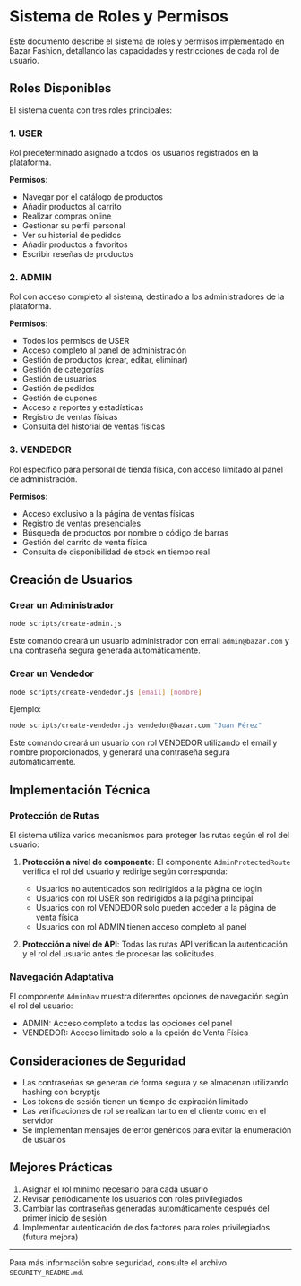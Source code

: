 # Sistema de Roles y Permisos

Este documento describe el sistema de roles y permisos implementado en Bazar Fashion, detallando las capacidades y restricciones de cada rol de usuario.

## Roles Disponibles

El sistema cuenta con tres roles principales:

### 1. USER

Rol predeterminado asignado a todos los usuarios registrados en la plataforma.

**Permisos**:
- Navegar por el catálogo de productos
- Añadir productos al carrito
- Realizar compras online
- Gestionar su perfil personal
- Ver su historial de pedidos
- Añadir productos a favoritos
- Escribir reseñas de productos

### 2. ADMIN

Rol con acceso completo al sistema, destinado a los administradores de la plataforma.

**Permisos**:
- Todos los permisos de USER
- Acceso completo al panel de administración
- Gestión de productos (crear, editar, eliminar)
- Gestión de categorías
- Gestión de usuarios
- Gestión de pedidos
- Gestión de cupones
- Acceso a reportes y estadísticas
- Registro de ventas físicas
- Consulta del historial de ventas físicas

### 3. VENDEDOR

Rol específico para personal de tienda física, con acceso limitado al panel de administración.

**Permisos**:
- Acceso exclusivo a la página de ventas físicas
- Registro de ventas presenciales
- Búsqueda de productos por nombre o código de barras
- Gestión del carrito de venta física
- Consulta de disponibilidad de stock en tiempo real

## Creación de Usuarios

### Crear un Administrador

```bash
node scripts/create-admin.js
```

Este comando creará un usuario administrador con email `admin@bazar.com` y una contraseña segura generada automáticamente.

### Crear un Vendedor

```bash
node scripts/create-vendedor.js [email] [nombre]
```

Ejemplo:
```bash
node scripts/create-vendedor.js vendedor@bazar.com "Juan Pérez"
```

Este comando creará un usuario con rol VENDEDOR utilizando el email y nombre proporcionados, y generará una contraseña segura automáticamente.

## Implementación Técnica

### Protección de Rutas

El sistema utiliza varios mecanismos para proteger las rutas según el rol del usuario:

1. **Protección a nivel de componente**: El componente `AdminProtectedRoute` verifica el rol del usuario y redirige según corresponda:
   - Usuarios no autenticados son redirigidos a la página de login
   - Usuarios con rol USER son redirigidos a la página principal
   - Usuarios con rol VENDEDOR solo pueden acceder a la página de venta física
   - Usuarios con rol ADMIN tienen acceso completo al panel

2. **Protección a nivel de API**: Todas las rutas API verifican la autenticación y el rol del usuario antes de procesar las solicitudes.

### Navegación Adaptativa

El componente `AdminNav` muestra diferentes opciones de navegación según el rol del usuario:

- ADMIN: Acceso completo a todas las opciones del panel
- VENDEDOR: Acceso limitado solo a la opción de Venta Física

## Consideraciones de Seguridad

- Las contraseñas se generan de forma segura y se almacenan utilizando hashing con bcryptjs
- Los tokens de sesión tienen un tiempo de expiración limitado
- Las verificaciones de rol se realizan tanto en el cliente como en el servidor
- Se implementan mensajes de error genéricos para evitar la enumeración de usuarios

## Mejores Prácticas

1. Asignar el rol mínimo necesario para cada usuario
2. Revisar periódicamente los usuarios con roles privilegiados
3. Cambiar las contraseñas generadas automáticamente después del primer inicio de sesión
4. Implementar autenticación de dos factores para roles privilegiados (futura mejora)

---

Para más información sobre seguridad, consulte el archivo `SECURITY_README.md`.